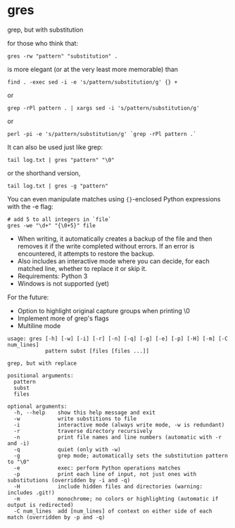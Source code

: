 # gres
grep, but with substitution

for those who think that:

	gres -rw "pattern" "substitution" .

is more elegant (or at the very least more memorable) than
	
	find . -exec sed -i -e 's/pattern/substitution/g' {} +

or
	
	grep -rPl pattern . | xargs sed -i 's/pattern/substitution/g'

or
	
	perl -pi -e 's/pattern/substitution/g' `grep -rPl pattern .`

It can also be used just like grep:

	tail log.txt | gres "pattern" "\0"

or the shorthand version,

	tail log.txt | gres -g "pattern"

You can even manipulate matches using `{}`-enclosed Python expressions with the -e flag:

	# add 5 to all integers in `file`
	gres -we "\d+" "{\0+5}" file

- When writing, it automatically creates a backup of the file and then removes it if the write completed without errors.  If an error is encountered, it attempts to restore the backup.  
- Also includes an interactive mode where you can decide, for each matched line, whether to replace it or skip it.
- Requirements: Python 3
- Windows is not supported (yet)

For the future:
- Option to highlight original capture groups when printing \0
- Implement more of grep's flags
- Multiline mode

<!-- markdown is dumb sometimes -->

	usage: gres [-h] [-w] [-i] [-r] [-n] [-q] [-g] [-e] [-p] [-H] [-m] [-C num_lines]
	            pattern subst [files [files ...]]

	grep, but with replace

	positional arguments:
	  pattern
	  subst
	  files

	optional arguments:
	  -h, --help    show this help message and exit
	  -w            write substitions to file
	  -i            interactive mode (always write mode, -w is redundant)
	  -r            traverse directory recursively
	  -n            print file names and line numbers (automatic with -r and -i)
	  -q            quiet (only with -w)
	  -g            grep mode; automatically sets the substitution pattern to "\0"
	  -e            exec: perform Python operations matches
	  -p            print each line of input, not just ones with substitutions (overridden by -i and -q)
	  -H            include hidden files and directories (warning: includes .git!)
	  -m            monochrome; no colors or highlighting (automatic if output is redirected)
	  -C num_lines  add [num_lines] of context on either side of each match (overridden by -p and -q)
